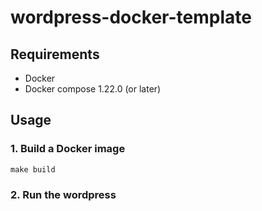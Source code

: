 # wordpress-docker-template

## Requirements
- Docker
- Docker compose 1.22.0 (or later)

## Usage

### 1. Build a Docker image
    make build

### 2. Run the wordpress